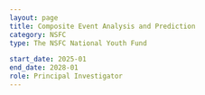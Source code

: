```yaml
---
layout: page
title: Composite Event Analysis and Prediction
category: NSFC
type: The NSFC National Youth Fund

start_date: 2025-01
end_date: 2028-01
role: Principal Investigator
---
```

